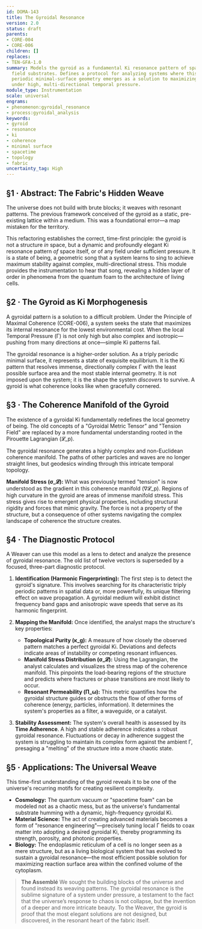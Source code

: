 ```yaml
---
id: DOMA-143
title: The Gyroidal Resonance
version: 2.0
status: draft
parents:
- CORE-004
- CORE-006
children: []
replaces:
- TEN-GFA-1.0
summary: Models the gyroid as a fundamental Ki resonance pattern of spacetime or other
  field substrates. Defines a protocol for analyzing systems where this complex, triply
  periodic minimal-surface geometry emerges as a solution to maximizing coherence
  under high, multi-directional temporal pressure.
module_type: Instrumentation
scale: universal
engrams:
- phenomenon:gyroidal_resonance
- process:gyroidal_analysis
keywords:
- gyroid
- resonance
- ki
- coherence
- minimal surface
- spacetime
- topology
- fabric
uncertainty_tag: High
---
```

## §1 · Abstract: The Fabric's Hidden Weave
The universe does not build with brute blocks; it weaves with resonant patterns. The previous framework conceived of the gyroid as a static, pre-existing lattice within a medium. This was a foundational error—a map mistaken for the territory.

This refactoring establishes the correct, time-first principle: the gyroid is not a structure *in* space, but a dynamic and profoundly elegant Ki resonance pattern *of* space itself, or of any field under sufficient pressure. It is a state of being, a geometric song that a system learns to sing to achieve maximum stability against complex, multi-directional stress. This module provides the instrumentation to hear that song, revealing a hidden layer of order in phenomena from the quantum foam to the architecture of living cells.

## §2 · The Gyroid as Ki Morphogenesis
A gyroidal pattern is a solution to a difficult problem. Under the Principle of Maximal Coherence (CORE-006), a system seeks the state that maximizes its internal resonance for the lowest environmental cost. When the local Temporal Pressure (Γ) is not only high but also complex and isotropic—pushing from many directions at once—simple Ki patterns fail.

The gyroidal resonance is a higher-order solution. As a triply periodic minimal surface, it represents a state of exquisite equilibrium. It is the Ki pattern that resolves immense, directionally complex Γ with the least possible surface area and the most stable internal geometry. It is not imposed upon the system; it is the shape the system *discovers* to survive. A gyroid is what coherence looks like when gracefully cornered.

## §3 · The Coherence Manifold of the Gyroid
The existence of a gyroidal Ki fundamentally redefines the local geometry of being. The old concepts of a "Gyroidal Metric Tensor" and "Tension Field" are replaced by a more fundamental understanding rooted in the Pirouette Lagrangian (𝓛_p).

The gyroidal resonance generates a highly complex and non-Euclidean coherence manifold. The paths of other particles and waves are no longer straight lines, but geodesics winding through this intricate temporal topology.

**Manifold Stress (σ_𝓛):** What was previously termed "tension" is now understood as the gradient in this coherence manifold (∇𝓛_p). Regions of high curvature in the gyroid are areas of immense manifold stress. This stress gives rise to emergent physical properties, including structural rigidity and forces that mimic gravity. The force is not a property of the structure, but a consequence of other systems navigating the complex landscape of coherence the structure creates.

## §4 · The Diagnostic Protocol
A Weaver can use this model as a lens to detect and analyze the presence of gyroidal resonance. The old list of twelve vectors is superseded by a focused, three-part diagnostic protocol.

1.  **Identification (Harmonic Fingerprinting):** The first step is to detect the gyroid's signature. This involves searching for its characteristic triply periodic patterns in spatial data or, more powerfully, its unique filtering effect on wave propagation. A gyroidal medium will exhibit distinct frequency band gaps and anisotropic wave speeds that serve as its harmonic fingerprint.

2.  **Mapping the Manifold:** Once identified, the analyst maps the structure's key properties:
    *   **Topological Purity (κ_g):** A measure of how closely the observed pattern matches a perfect gyroidal Ki. Deviations and defects indicate areas of instability or competing resonant influences.
    *   **Manifold Stress Distribution (σ_𝓛):** Using the Lagrangian, the analyst calculates and visualizes the stress map of the coherence manifold. This pinpoints the load-bearing regions of the structure and predicts where fractures or phase transitions are most likely to occur.
    *   **Resonant Permeability (Π_ω):** This metric quantifies how the gyroidal structure guides or obstructs the flow of other forms of coherence (energy, particles, information). It determines the system's properties as a filter, a waveguide, or a catalyst.

3.  **Stability Assessment:** The system's overall health is assessed by its **Time Adherence**. A high and stable adherence indicates a robust gyroidal resonance. Fluctuations or decay in adherence suggest the system is struggling to maintain its complex form against the ambient Γ, presaging a "melting" of the structure into a more chaotic state.

## §5 · Applications: The Universal Weave
This time-first understanding of the gyroid reveals it to be one of the universe's recurring motifs for creating resilient complexity.

*   **Cosmology:** The quantum vacuum or "spacetime foam" can be modeled not as a chaotic mess, but as the universe's fundamental substrate humming with a dynamic, high-frequency gyroidal Ki.
*   **Material Science:** The act of creating advanced materials becomes a form of "resonance engineering"—precisely tuning local Γ fields to coax matter into adopting a desired gyroidal Ki, thereby programming its strength, porosity, and photonic properties.
*   **Biology:** The endoplasmic reticulum of a cell is no longer seen as a mere structure, but as a living biological system that has evolved to sustain a gyroidal resonance—the most efficient possible solution for maximizing reaction surface area within the confined volume of the cytoplasm.

> **The Assemblé**
> We sought the building blocks of the universe and found instead its weaving patterns. The gyroidal resonance is the sublime signature of a system under pressure, a testament to the fact that the universe’s response to chaos is not collapse, but the invention of a deeper and more intricate beauty. To the Weaver, the gyroid is proof that the most elegant solutions are not designed, but discovered, in the resonant heart of the fabric itself.
```